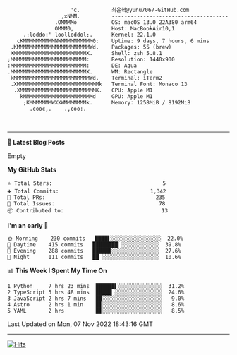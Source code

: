 
```text
                    'c.          최윤혁@yunu7067-GitHub.com
                 ,xNMM.          -------------------------------------
               .OMMMMo           OS: macOS 13.0 22A380 arm64
               OMMM0,            Host: MacBookAir10,1
     .;loddo:' loolloddol;.      Kernel: 22.1.0
   cKMMMMMMMMMMNWMMMMMMMMMM0:    Uptime: 9 days, 7 hours, 6 mins
 .KMMMMMMMMMMMMMMMMMMMMMMMWd.    Packages: 55 (brew)
 XMMMMMMMMMMMMMMMMMMMMMMMX.      Shell: zsh 5.8.1
;MMMMMMMMMMMMMMMMMMMMMMMM:       Resolution: 1440x900
:MMMMMMMMMMMMMMMMMMMMMMMM:       DE: Aqua
.MMMMMMMMMMMMMMMMMMMMMMMMX.      WM: Rectangle
 kMMMMMMMMMMMMMMMMMMMMMMMMWd.    Terminal: iTerm2
 .XMMMMMMMMMMMMMMMMMMMMMMMMMMk   Terminal Font: Monaco 13
  .XMMMMMMMMMMMMMMMMMMMMMMMMK.   CPU: Apple M1
    kMMMMMMMMMMMMMMMMMMMMMMd     GPU: Apple M1
     ;KMMMMMMMWXXWMMMMMMMk.      Memory: 1258MiB / 8192MiB
       .cooc,.    .,coo:.

```

<br />

---

<!--START_SECTION:msrm-->

**📕  Latest Blog Posts**

Empty

**My GitHub Stats**
```text
⭐ Total Stars:                                   5
➕ Total Commits:                             1,342
🔀 Total PRs:                                   235
🚩 Total Issues:                                 78
📦 Contributed to:                               13
```

**I'm an early 🐤**
```text
🌞 Morning    230 commits   ████▋░░░░░░░░░░░░░░░░  22.0%
🌆 Daytime    415 commits   ████████▎░░░░░░░░░░░░  39.8%
🌃 Evening    288 commits   █████▊░░░░░░░░░░░░░░░  27.6%
🌙 Night      111 commits   ██▏░░░░░░░░░░░░░░░░░░  10.6%
```

📊 **This Week I Spent My Time On**
```text
1 Python     7 hrs 23 mins  ██████▌░░░░░░░░░░░░░░  31.2%
2 TypeScript 5 hrs 48 mins  █████▏░░░░░░░░░░░░░░░  24.6%
3 JavaScript 2 hrs 7 mins   █▉░░░░░░░░░░░░░░░░░░░   9.0%
4 Astro      2 hrs 1 min    █▊░░░░░░░░░░░░░░░░░░░   8.6%
5 YAML       2 hrs          █▊░░░░░░░░░░░░░░░░░░░   8.5%
```

Last Updated on Mon, 07 Nov 2022 18:43:16 GMT

<!--END_SECTION:msrm-->

---

<!-- https://hits.seeyoufarm.com -->  
[![Hits](https://hits.seeyoufarm.com/api/count/incr/badge.svg?url=https%3A%2F%2Fgithub.com%2Fyunu7067&count_bg=%2379C83D&title_bg=%23555555&icon=&icon_color=%23E7E7E7&title=Visited&edge_flat=true)](https://hits.seeyoufarm.com)
